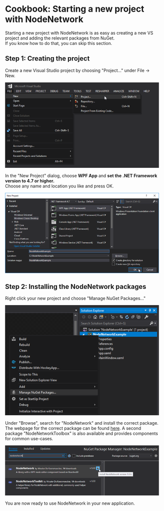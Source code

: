 # Cookbook: Starting a new project with NodeNetwork

Starting a new project with NodeNetwork is as easy as creating a new VS project and adding the relevant packages from NuGet.  
If you know how to do that, you can skip this section.

## Step 1: Creating the project

Create a new Visual Studio project by choosing "Project..." under File -> New.

![](img/new_project/1.png)

In the "New Project" dialog, choose **WPF App** and **set the .NET Framework version to 4.7 or higher.**  
Choose any name and location you like and press OK.

![](img/new_project/2.png)

## Step 2: Installing the NodeNetwork packages
Right click your new project and choose "Manage NuGet Packages..."

![](img/new_project/3.png)

Under "Browse", search for "NodeNetwork" and install the correct package. The webpage for the correct package can be found [here](https://www.nuget.org/packages/NodeNetwork/). A second package "NodeNetworkToolbox" is also available and provides components for common use-cases.

![](img/new_project/4.png)

You are now ready to use NodeNetwork in your new application.